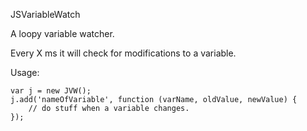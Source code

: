 JSVariableWatch

A loopy variable watcher.

Every X ms it will check for modifications to a variable.

Usage:

    var j = new JVW();
    j.add('nameOfVariable', function (varName, oldValue, newValue) {
    	// do stuff when a variable changes.
    });

